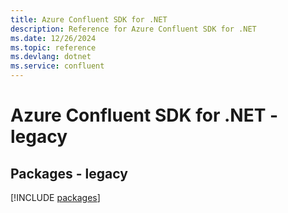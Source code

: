 ```yaml
---
title: Azure Confluent SDK for .NET
description: Reference for Azure Confluent SDK for .NET
ms.date: 12/26/2024
ms.topic: reference
ms.devlang: dotnet
ms.service: confluent
---
```

# Azure Confluent SDK for .NET - legacy
## Packages - legacy
[!INCLUDE [packages](confluent-index.md)]